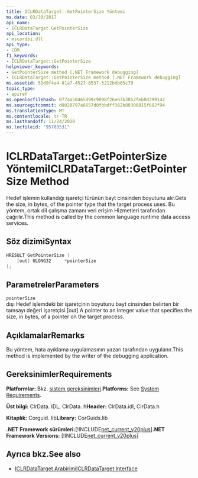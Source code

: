 ```yaml
---
title: ICLRDataTarget::GetPointerSize Yöntemi
ms.date: 03/30/2017
api_name:
- ICLRDataTarget.GetPointerSize
api_location:
- mscordbi.dll
api_type:
- COM
f1_keywords:
- ICLRDataTarget::GetPointerSize
helpviewer_keywords:
- GetPointerSize method [.NET Framework debugging]
- ICLRDataTarget::GetPointerSize method [.NET Framework debugging]
ms.assetid: 51d9f4a4-81a7-4527-8537-5212bdb05c70
topic_type:
- apiref
ms.openlocfilehash: 077aa50465d99c9098f26e67b3852feb0d399142
ms.sourcegitcommit: d8020797a6657d0fbbdff362b80300815f682f94
ms.translationtype: MT
ms.contentlocale: tr-TR
ms.lasthandoff: 11/24/2020
ms.locfileid: "95703531"
---
```

# <a name="iclrdatatargetgetpointersize-method"></a><span data-ttu-id="3dc68-102">ICLRDataTarget::GetPointerSize Yöntemi</span><span class="sxs-lookup"><span data-stu-id="3dc68-102">ICLRDataTarget::GetPointerSize Method</span></span>

<span data-ttu-id="3dc68-103">Hedef işlemin kullandığı işaretçi türünün bayt cinsinden boyutunu alır.</span><span class="sxs-lookup"><span data-stu-id="3dc68-103">Gets the size, in bytes, of the pointer type that the target process uses.</span></span> <span data-ttu-id="3dc68-104">Bu yöntem, ortak dil çalışma zamanı veri erişim Hizmetleri tarafından çağrılır.</span><span class="sxs-lookup"><span data-stu-id="3dc68-104">This method is called by the common language runtime data access services.</span></span>  
  
## <a name="syntax"></a><span data-ttu-id="3dc68-105">Söz dizimi</span><span class="sxs-lookup"><span data-stu-id="3dc68-105">Syntax</span></span>  
  
```cpp  
HRESULT GetPointerSize (  
    [out] ULONG32     *pointerSize  
);  
```  
  
## <a name="parameters"></a><span data-ttu-id="3dc68-106">Parametreler</span><span class="sxs-lookup"><span data-stu-id="3dc68-106">Parameters</span></span>  

 `pointerSize`  
 <span data-ttu-id="3dc68-107">dışı Hedef işlemdeki bir işaretçinin boyutunu bayt cinsinden belirten bir tamsayı değeri işaretçisi.</span><span class="sxs-lookup"><span data-stu-id="3dc68-107">[out] A pointer to an integer value that specifies the size, in bytes, of a pointer on the target process.</span></span>  
  
## <a name="remarks"></a><span data-ttu-id="3dc68-108">Açıklamalar</span><span class="sxs-lookup"><span data-stu-id="3dc68-108">Remarks</span></span>  

 <span data-ttu-id="3dc68-109">Bu yöntem, hata ayıklama uygulamasının yazarı tarafından uygulanır.</span><span class="sxs-lookup"><span data-stu-id="3dc68-109">This method is implemented by the writer of the debugging application.</span></span>  
  
## <a name="requirements"></a><span data-ttu-id="3dc68-110">Gereksinimler</span><span class="sxs-lookup"><span data-stu-id="3dc68-110">Requirements</span></span>  

 <span data-ttu-id="3dc68-111">**Platformlar:** Bkz. [sistem gereksinimleri](../../get-started/system-requirements.md).</span><span class="sxs-lookup"><span data-stu-id="3dc68-111">**Platforms:** See [System Requirements](../../get-started/system-requirements.md).</span></span>  
  
 <span data-ttu-id="3dc68-112">**Üst bilgi:** ClrData. IDL, ClrData. h</span><span class="sxs-lookup"><span data-stu-id="3dc68-112">**Header:** ClrData.idl, ClrData.h</span></span>  
  
 <span data-ttu-id="3dc68-113">**Kitaplık:** Corguid. lib</span><span class="sxs-lookup"><span data-stu-id="3dc68-113">**Library:** CorGuids.lib</span></span>  
  
 <span data-ttu-id="3dc68-114">**.NET Framework sürümleri:**[!INCLUDE[net_current_v20plus](../../../../includes/net-current-v20plus-md.md)]</span><span class="sxs-lookup"><span data-stu-id="3dc68-114">**.NET Framework Versions:** [!INCLUDE[net_current_v20plus](../../../../includes/net-current-v20plus-md.md)]</span></span>  
  
## <a name="see-also"></a><span data-ttu-id="3dc68-115">Ayrıca bkz.</span><span class="sxs-lookup"><span data-stu-id="3dc68-115">See also</span></span>

- [<span data-ttu-id="3dc68-116">ICLRDataTarget Arabirimi</span><span class="sxs-lookup"><span data-stu-id="3dc68-116">ICLRDataTarget Interface</span></span>](iclrdatatarget-interface.md)
